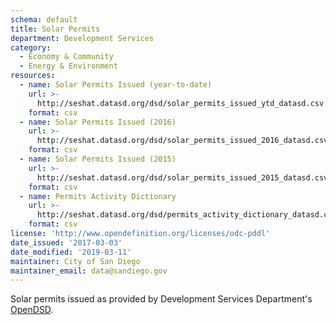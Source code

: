 ```yaml
---
schema: default
title: Solar Permits
department: Development Services
category:
  - Economy & Community
  - Energy & Environment
resources:
  - name: Solar Permits Issued (year-to-date)
    url: >-
      http://seshat.datasd.org/dsd/solar_permits_issued_ytd_datasd.csv
    format: csv
  - name: Solar Permits Issued (2016)
    url: >-
      http://seshat.datasd.org/dsd/solar_permits_issued_2016_datasd.csv
    format: csv
  - name: Solar Permits Issued (2015)
    url: >-
      http://seshat.datasd.org/dsd/solar_permits_issued_2015_datasd.csv
    format: csv
  - name: Permits Activity Dictionary
    url: >-
      http://seshat.datasd.org/dsd/permits_activity_dictionary_datasd.csv
    format: csv
license: 'http://www.opendefinition.org/licenses/odc-pddl'
date_issued: '2017-03-03'
date_modified: '2019-03-11'
maintainer: City of San Diego
maintainer_email: data@sandiego.gov
---
```

Solar permits issued as provided by Development Services Department's
<a href="https://www.sandiego.gov/development-services/opendsd" target="_blank" rel="noopener">OpenDSD</a>.

